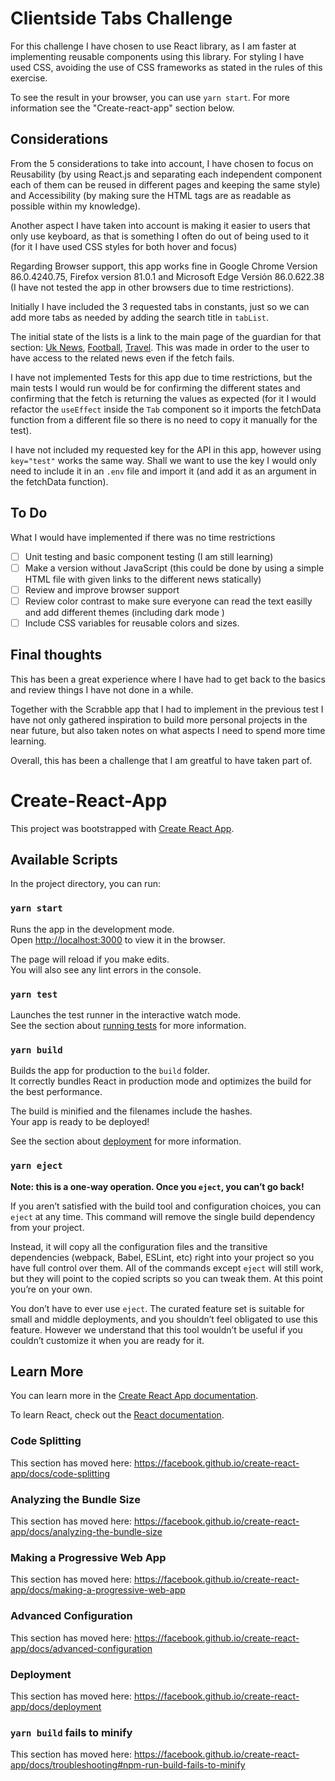 # Clientside Tabs Challenge

For this challenge I have chosen to use React library, as I am faster at implementing reusable components using this library. For styling I have used CSS, avoiding the use of CSS frameworks as stated in the rules of this exercise.

To see the result in your browser, you can use `yarn start`. For more information see the "Create-react-app" section below.

## Considerations

From the 5 considerations to take into account, I have chosen to focus on Reusability (by using React.js and separating each independent component each of them can be reused in different pages and keeping the same style) and Accessibility (by making sure the HTML tags are as readable as possible within my knowledge).

Another aspect I have taken into account is making it easier to users that only use keyboard, as that is something I often do out of being used to it (for it I have used CSS styles for both hover and focus)

Regarding Browser support, this app works fine in Google Chrome Version 86.0.4240.75, Firefox version 81.0.1 and Microsoft Edge Versión 86.0.622.38 (I have not tested the app in other browsers due to time restrictions).

Initially I have included the 3 requested tabs in constants, just so we can add more tabs as needed by adding the search title in `tabList`.

The initial state of the lists is a link to the main page of the guardian for that section: [Uk News](https://www.theguardian.com/uk-news), [Football](https://www.theguardian.com/football), [Travel](https://www.theguardian.com/uk/travel). This was made in order to the user to have access to the related news even if the fetch fails.

I have not implemented Tests for this app due to time restrictions, but the main tests I would run would be for confirming the different states and confirming that the fetch is returning the values as expected (for it I would refactor the `useEffect` inside the `Tab` component so it imports the fetchData function from a different file so there is no need to copy it manually for the test).

I have not included my requested key for the API in this app, however using `key="test"` works the same way. Shall we want to use the key I would only need to include it in an `.env` file and import it (and add it as an argument in the fetchData function).

## To Do

What I would have implemented if there was no time restrictions

- [ ] Unit testing and basic component testing (I am still learning)
- [ ] Make a version without JavaScript (this could be done by using a simple HTML file with given links to the different news statically)
- [ ] Review and improve browser support
- [ ] Review color contrast to make sure everyone can read the text easilly and add different themes (including dark mode )
- [ ] Include CSS variables for reusable colors and sizes.

## Final thoughts

This has been a great experience where I have had to get back to the basics and review things I have not done in a while.

Together with the Scrabble app that I had to implement in the previous test I have not only gathered inspiration to build more personal projects in the near future, but also taken notes on what aspects I need to spend more time learning.

Overall, this has been a challenge that I am greatful to have taken part of.

# Create-React-App

This project was bootstrapped with [Create React App](https://github.com/facebook/create-react-app).

## Available Scripts

In the project directory, you can run:

### `yarn start`

Runs the app in the development mode.<br />
Open [http://localhost:3000](http://localhost:3000) to view it in the browser.

The page will reload if you make edits.<br />
You will also see any lint errors in the console.

### `yarn test`

Launches the test runner in the interactive watch mode.<br />
See the section about [running tests](https://facebook.github.io/create-react-app/docs/running-tests) for more information.

### `yarn build`

Builds the app for production to the `build` folder.<br />
It correctly bundles React in production mode and optimizes the build for the best performance.

The build is minified and the filenames include the hashes.<br />
Your app is ready to be deployed!

See the section about [deployment](https://facebook.github.io/create-react-app/docs/deployment) for more information.

### `yarn eject`

**Note: this is a one-way operation. Once you `eject`, you can’t go back!**

If you aren’t satisfied with the build tool and configuration choices, you can `eject` at any time. This command will remove the single build dependency from your project.

Instead, it will copy all the configuration files and the transitive dependencies (webpack, Babel, ESLint, etc) right into your project so you have full control over them. All of the commands except `eject` will still work, but they will point to the copied scripts so you can tweak them. At this point you’re on your own.

You don’t have to ever use `eject`. The curated feature set is suitable for small and middle deployments, and you shouldn’t feel obligated to use this feature. However we understand that this tool wouldn’t be useful if you couldn’t customize it when you are ready for it.

## Learn More

You can learn more in the [Create React App documentation](https://facebook.github.io/create-react-app/docs/getting-started).

To learn React, check out the [React documentation](https://reactjs.org/).

### Code Splitting

This section has moved here: https://facebook.github.io/create-react-app/docs/code-splitting

### Analyzing the Bundle Size

This section has moved here: https://facebook.github.io/create-react-app/docs/analyzing-the-bundle-size

### Making a Progressive Web App

This section has moved here: https://facebook.github.io/create-react-app/docs/making-a-progressive-web-app

### Advanced Configuration

This section has moved here: https://facebook.github.io/create-react-app/docs/advanced-configuration

### Deployment

This section has moved here: https://facebook.github.io/create-react-app/docs/deployment

### `yarn build` fails to minify

This section has moved here: https://facebook.github.io/create-react-app/docs/troubleshooting#npm-run-build-fails-to-minify
